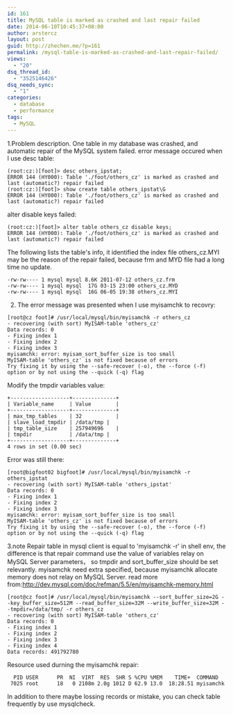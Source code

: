```yaml
---
id: 161
title: MySQL table is marked as crashed and last repair failed
date: 2014-06-10T10:45:37+08:00
author: arstercz
layout: post
guid: http://zhechen.me/?p=161
permalink: /mysql-table-is-marked-as-crashed-and-last-repair-failed/
views:
  - "20"
dsq_thread_id:
  - "3525146426"
dsq_needs_sync:
  - "1"
categories:
  - database
  - performance
tags:
  - MySQL
---
```

1.Problem description.
One table in my database was crashed, and automatic repair of the MySQL system failed. error message occured when I use desc table:
```
(root:cz:)[foot]> desc others_ipstat;
ERROR 144 (HY000): Table './foot/others_cz' is marked as crashed and last (automatic?) repair failed
(root:cz:)[foot]> show create table others_ipstat\G
ERROR 144 (HY000): Table './foot/others_cz' is marked as crashed and last (automatic?) repair failed
```
<!--more-->
alter disable keys failed:
```
(root:cz:)[foot]> alter table others_cz disable keys;
ERROR 144 (HY000): Table './foot/others_cz' is marked as crashed and last (automatic?) repair failed
```

The following lists the table's info, it identified the index file others_cz.MYI may be the reason of the repair failed, because frm and MYD file had a long time no update. 
```
-rw-rw---- 1 mysql mysql 8.6K 2011-07-12 others_cz.frm
-rw-rw---- 1 mysql mysql  17G 03-15 23:00 others_cz.MYD
-rw-rw---- 1 mysql mysql  16G 06-05 19:38 others_cz.MYI
```

2. The error message was presented when I use myisamchk to recovry:
```
[root@cz foot]# /usr/local/mysql/bin/myisamchk -r others_cz
- recovering (with sort) MyISAM-table 'others_cz'
Data records: 0
- Fixing index 1
- Fixing index 2
- Fixing index 3
myisamchk: error: myisam_sort_buffer_size is too small
MyISAM-table 'others_cz' is not fixed because of errors
Try fixing it by using the --safe-recover (-o), the --force (-f) option or by not using the --quick (-q) flag
```

Modify the tmpdir variables value:
```
+-------------------+--------------+
| Variable_name     | Value        |
+-------------------+--------------+
| max_tmp_tables    | 32           |
| slave_load_tmpdir | /data/tmp |
| tmp_table_size    | 257949696    |
| tmpdir            | /data/tmp |
+-------------------+--------------+
4 rows in set (0.00 sec)
```

Error was still there:
```
[root@bigfoot02 bigfoot]# /usr/local/mysql/bin/myisamchk -r others_ipstat
- recovering (with sort) MyISAM-table 'others_ipstat'
Data records: 0
- Fixing index 1
- Fixing index 2
- Fixing index 3
myisamchk: error: myisam_sort_buffer_size is too small
MyISAM-table 'others_cz' is not fixed because of errors
Try fixing it by using the --safe-recover (-o), the --force (-f) option or by not using the --quick (-q) flag
```

3.note
Repair table in mysql client is equal to 'myisamchk -r' in shell env, the difference is that repair command use the value of variables relay on MySQL Server parameters， so tmpdir and sort_buffer_size should be set relevantly. myisamchk need extra specified, because myisamchk allocate memory does not relay on MySQL Server. read more from:<a href="http://dev.mysql.com/doc/refman/5.5/en/myisamchk-memory.html">http://dev.mysql.com/doc/refman/5.5/en/myisamchk-memory.html</a>

```
[root@cz foot]# /usr/local/mysql/bin/myisamchk --sort_buffer_size=2G --key_buffer_size=512M --read_buffer_size=32M --write_buffer_size=32M --tmpdir=/data/tmp/ -r others_cz
- recovering (with sort) MyISAM-table 'others_cz'
Data records: 0
- Fixing index 1
- Fixing index 2
- Fixing index 3
- Fixing index 4
Data records: 491792780
```

Resource used durning the myisamchk repair:
```
  PID USER      PR  NI  VIRT  RES  SHR S %CPU %MEM    TIME+  COMMAND                                                                                                                          
 7025 root      18   0 2108m 2.0g 1012 D 62.9 13.0  18:28.51 myisamchk                                                                                                          
```

In addition to there maybe lossing records or mistake, you can check table frequently by use mysqlcheck.